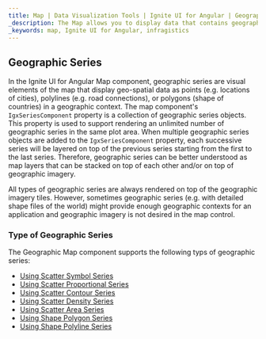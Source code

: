 ```yaml
---
title: Map | Data Visualization Tools | Ignite UI for Angular | Geographic Series | Infragistics
_description: The Map allows you to display data that contains geographic locations from view models or geo-spatial data loaded from shape files on geographic imagery maps.View the demo, dependencies, usage and toolbar for more information.
_keywords: map, Ignite UI for Angular, infragistics
---
```


## Geographic Series

In the Ignite UI for Angular Map component, geographic series are visual elements of the map that display geo-spatial data as points (e.g. locations of cities), polylines (e.g. road connections), or polygons (shape of countries) in a geographic context.
The map component's `IgxSeriesComponent` property is a collection of geographic series objects. This property is used to support rendering an unlimited number of geographic series in the same plot area. When multiple geographic series objects are added to the `IgxSeriesComponent` property, each successive series will be layered on top of the previous series starting from the first to the last series. Therefore, geographic series can be better understood as map layers that can be stacked on top of each other and/or on top of geographic imagery.

All types of geographic series are always rendered on top of the geographic imagery tiles. However, sometimes geographic series (e.g. with detailed shape files of the world) might provide enough geographic contexts for an application and geographic imagery is not desired in the map control.

### Type of Geographic Series

The Geographic Map component supports the following typs of geographic series:

-   [Using Scatter Symbol Series](map_geographic_scatter_symbol_series.md)
-   [Using Scatter Proportional Series](map_geographic_scatter_proportional_series.md)
-   [Using Scatter Contour Series](map_geographic_scatter_contour_series.md)
-   [Using Scatter Density Series](map_geographic_high_density_scatter_series.md)
-   [Using Scatter Area Series](map_geographic_scatter_area_series.md)
-   [Using Shape Polygon Series](map_geographic_shape_polygon_series.md)
-   [Using Shape Polyline Series](map_geographic_shape_polyline_series.md)
